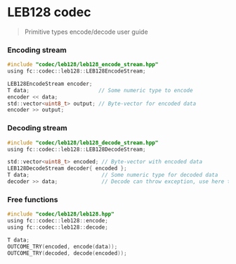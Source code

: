 # LEB128 codec
> Primitive types encode/decode user guide

### Encoding stream

```c
#include "codec/leb128/leb128_encode_stream.hpp"
using fc::codec::leb128::LEB128EncodeStream;

LEB128EncodeStream encoder;
T data;                      // Some numeric type to encode
encoder << data;
std::vector<uint8_t> output; // Byte-vector for encoded data
encoder >> output;
```

### Decoding stream

```c
#include "codec/leb128/leb128_decode_stream.hpp"
using fc::codec::leb128::LEB128DecodeStream;

std::vector<uint8_t> encoded; // Byte-vector with encoded data
LEB128DecodeStream decoder{ encoded };
T data;                       // Some numeric type for decoded data
decoder >> data;              // Decode can throw exception, use here try/catch
```

### Free functions

```c
#include "codec/leb128/leb128.hpp"
using fc::codec::leb128::encode;
using fc::codec::leb128::decode;

T data;
OUTCOME_TRY(encoded, encode(data));
OUTCOME_TRY(decoded, decode(encoded));
```
